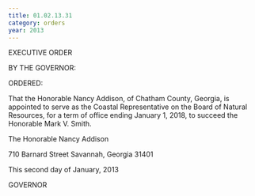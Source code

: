 ```yaml
---
title: 01.02.13.31
category: orders
year: 2013
---
```

 

EXECUTIVE ORDER

BY THE GOVERNOR:

ORDERED:

That the Honorable Nancy Addison, of Chatham County, Georgia,
is appointed to serve as the Coastal Representative on the Board of
Natural Resources, for a term of office ending January 1, 2018, to
succeed the Honorable Mark V. Smith.

The Honorable Nancy Addison

710 Barnard Street
Savannah, Georgia 31401

This second day of January, 2013

GOVERNOR

